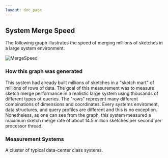 ```yaml
---
layout: doc_page
---
```



## System Merge Speed
The following graph illustrates the speed of merging millions of sketches in a large system environment.

<img class="doc-img-full" src="{{site.docs_img_dir}}/MergeSpeed.png" alt="MergeSpeed" />

### How this graph was generated

This system had already built millions of sketches in a "sketch mart" of millions of rows of data.  The goal of this measurement was to measure sketch merge performance in a realistic large system using thousands of different types of queries.  The "rows" represent many different combinations of dimensions and coordinates.  Every systems enviroment, data structures, and query profiles are different and this is no exception.  Nonetheless, as one can see from the graph, this system measured a maximum sketch merge rate of about 14.5 million sketches per second per processor thread.

### Measurement Systems
A cluster of typical data-center class systems.

